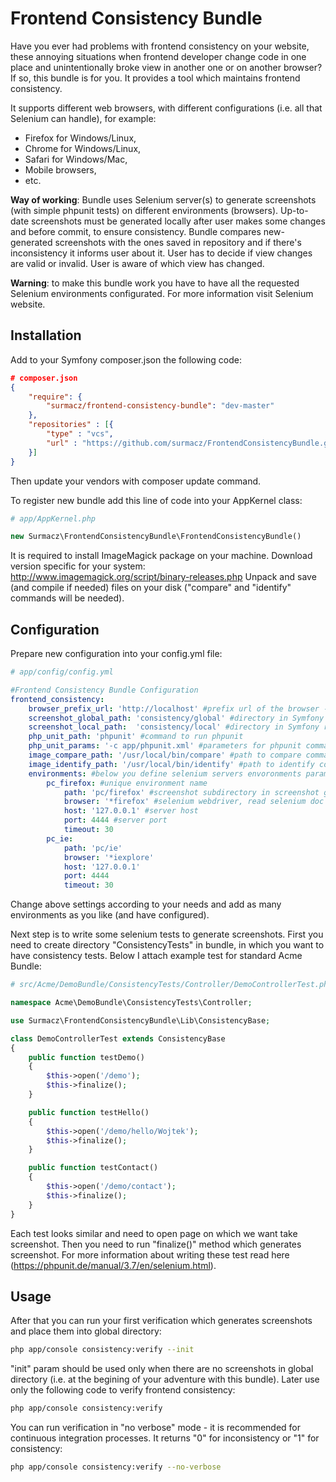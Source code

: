 Frontend Consistency Bundle
=====================

Have you ever had problems with frontend consistency on your website, these annoying situations when frontend developer change code in one place and unintentionally broke view in another one or on another browser? If so, this bundle is for you. It provides a tool which maintains frontend consistency.

It supports different web browsers, with different configurations (i.e. all that Selenium can handle), for example:
- Firefox for Windows/Linux,
- Chrome for Windows/Linux,
- Safari for Windows/Mac,
- Mobile browsers,
- etc.

**Way of working**:
Bundle uses Selenium server(s) to generate screenshots (with simple phpunit tests) on different environments (browsers). Up-to-date screenshots must be generated locally after user makes some changes and before commit, to ensure consistency. Bundle compares new-generated screenshots with the ones saved in repository and if there's inconsistency it informs user about it. User has to decide if view changes are valid or invalid. User is aware of which view has changed.

**Warning**: to make this bundle work you have to have all the requested Selenium environments configurated. For more information visit Selenium website.

Installation
------------
Add to your Symfony composer.json the following code:

``` json
# composer.json
{
    "require": {
        "surmacz/frontend-consistency-bundle": "dev-master"
    },
    "repositories" : [{
        "type" : "vcs",
        "url" : "https://github.com/surmacz/FrontendConsistencyBundle.git"
    }]
}
```

Then update your vendors with composer update command.

To register new bundle add this line of code into your AppKernel class:

``` php
# app/AppKernel.php

new Surmacz\FrontendConsistencyBundle\FrontendConsistencyBundle()
```

It is required to install ImageMagick package on your machine. Download version specific for your system:
http://www.imagemagick.org/script/binary-releases.php
Unpack and save (and compile if needed) files on your disk ("compare" and "identify" commands will be needed).

Configuration
-------------
Prepare new configuration into your config.yml file:

``` yml
# app/config/config.yml

#Frontend Consistency Bundle Configuration
frontend_consistency:
    browser_prefix_url: 'http://localhost' #prefix url of the browser - begining of each selenium test
    screenshot_global_path: 'consistency/global' #directory in Symfony root where global screenshots will be saved
    screenshot_local_path:  'consistency/local' #directory in Symfony root where local screenshots will be saved; ignore this directory in git
    php_unit_path: 'phpunit' #command to run phpunit
    php_unit_params: '-c app/phpunit.xml' #parameters for phpunit command (optional)
    image_compare_path: '/usr/local/bin/compare' #path to compare command from ImageMagick package
    image_identify_path: '/usr/local/bin/identify' #path to identify command from ImageMagick package
    environments: #below you define selenium servers envoronments parameters
        pc_firefox: #unique environment name
            path: 'pc/firefox' #screenshot subdirectory in screenshot global and local path
            browser: '*firefox' #selenium webdriver, read selenium doc for more
            host: '127.0.0.1' #server host
            port: 4444 #server port
            timeout: 30
        pc_ie:
            path: 'pc/ie'
            browser: '*iexplore'
            host: '127.0.0.1'
            port: 4444
            timeout: 30
```
 
Change above settings according to your needs and add as many environments as you like (and have configured).

Next step is to write some selenium tests to generate screenshots. First you need to create directory "ConsistencyTests" in bundle, in which you want to have consistency tests.
Below I attach example test for standard Acme Bundle:

``` php
# src/Acme/DemoBundle/ConsistencyTests/Controller/DemoControllerTest.php

namespace Acme\DemoBundle\ConsistencyTests\Controller;

use Surmacz\FrontendConsistencyBundle\Lib\ConsistencyBase;

class DemoControllerTest extends ConsistencyBase
{
    public function testDemo()
    {
        $this->open('/demo');
        $this->finalize();
    }

    public function testHello()
    {
        $this->open('/demo/hello/Wojtek');
        $this->finalize();
    }

    public function testContact()
    {
        $this->open('/demo/contact');
        $this->finalize();
    }
}
```

Each test looks similar and need to open page on which we want take screenshot. Then you need to run "finalize()" method which generates screenshot. For more information about writing these test read here (https://phpunit.de/manual/3.7/en/selenium.html).

Usage
-----
After that you can run your first verification which generates screenshots and place them into global directory:
``` bash
php app/console consistency:verify --init
```

"init" param should be used only when there are no screenshots in global directory (i.e. at the begining of your adventure with this bundle). Later use only the following code to verify frontend consistency:
``` bash
php app/console consistency:verify
```

You can run verification in "no verbose" mode - it is recommended for continuous integration processes. It returns "0" for inconsistency or "1" for consistency:
``` bash
php app/console consistency:verify --no-verbose
```
